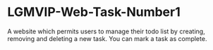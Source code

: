 # LGMVIP-Web-Task-Number1

A website which permits users to manage their todo list by creating, removing and deleting a new task. You can mark a task as complete.
